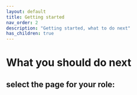 ```yaml
---
layout: default
title: Getting started
nav_order: 2
description: "Getting started, what to do next"
has_children: true
---
```


# What you should do next

## select the page for your role:


